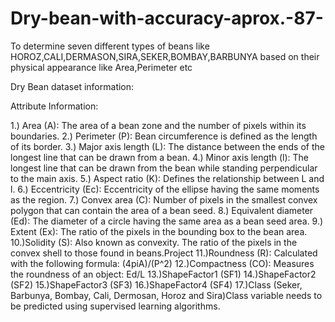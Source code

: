 # Dry-bean-with-accuracy-aprox.-87-
To determine seven different types of beans like HOROZ,CALI,DERMASON,SIRA,SEKER,BOMBAY,BARBUNYA based on their physical appearance like Area,Perimeter etc


Dry Bean dataset information: 

Attribute Information:

1.) Area (A): The area of a bean zone and the number of pixels within its boundaries.
2.) Perimeter (P): Bean circumference is defined as the length of its border.
3.) Major axis length (L): The distance between the ends of the longest line that can be drawn from a bean.
4.) Minor axis length (l): The longest line that can be drawn from the bean while standing perpendicular to the main axis.
5.) Aspect ratio (K): Defines the relationship between L and l.
6.) Eccentricity (Ec): Eccentricity of the ellipse having the same moments as the region.
7.) Convex area (C): Number of pixels in the smallest convex polygon that can contain the area of a bean seed.
8.) Equivalent diameter (Ed): The diameter of a circle having the same area as a bean seed area.
9.) Extent (Ex): The ratio of the pixels in the bounding box to the bean area.
10.)Solidity (S): Also known as convexity. The ratio of the pixels in the convex shell to those found in beans.Project
11.)Roundness (R): Calculated with the following formula: (4piA)/(P^2)
12.)Compactness (CO): Measures the roundness of an object: Ed/L
13.)ShapeFactor1 (SF1)
14.)ShapeFactor2 (SF2)
15.)ShapeFactor3 (SF3)
16.)ShapeFactor4 (SF4)
17.)Class (Seker, Barbunya, Bombay, Cali, Dermosan, Horoz and Sira)Class variable needs to be predicted using supervised learning algorithms.
